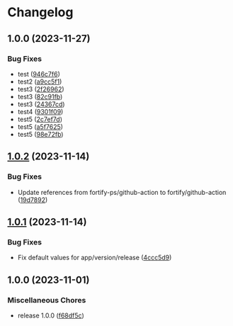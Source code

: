 # Changelog

## 1.0.0 (2023-11-27)


### Bug Fixes

* test ([946c7f6](https://github.com/rsenden/github-action-src/commit/946c7f6ea1d56db39fd5a40851d90b282a41a357))
* test2 ([a9cc5f1](https://github.com/rsenden/github-action-src/commit/a9cc5f1015e6a1465ea4bf5d407e399c474493ec))
* test3 ([2f26962](https://github.com/rsenden/github-action-src/commit/2f26962011c9bda427c528a28cb25c5d200c842f))
* test3 ([82c91fb](https://github.com/rsenden/github-action-src/commit/82c91fb3a430e30e112077f5544ef121c15a1efd))
* test3 ([24367cd](https://github.com/rsenden/github-action-src/commit/24367cd0d65a352b2aa02442eb074800fd80aebb))
* test4 ([9301f09](https://github.com/rsenden/github-action-src/commit/9301f0973b125a2ea30cd6d49a2bd0fdada2640f))
* test5 ([2c7ef7d](https://github.com/rsenden/github-action-src/commit/2c7ef7d5e85d2bf03ad2a0ac506a74f8d6becb8f))
* test5 ([a5f7625](https://github.com/rsenden/github-action-src/commit/a5f762580d730923162bd2f3301bdbffc386cf7f))
* test5 ([98e72fb](https://github.com/rsenden/github-action-src/commit/98e72fb89541ea8b5560f01ce03c995d841630a0))

## [1.0.2](https://github.com/fortify/github-action/compare/v1.0.1...v1.0.2) (2023-11-14)


### Bug Fixes

* Update references from fortify-ps/github-action to fortify/github-action ([19d7892](https://github.com/fortify/github-action/commit/19d7892bbbd3bc1c1a1e11ba8dbb1c632c4dcfcf))

## [1.0.1](https://github.com/fortify/github-action/compare/v1.0.0...v1.0.1) (2023-11-14)


### Bug Fixes

* Fix default values for app/version/release ([4ccc5d9](https://github.com/fortify/github-action/commit/4ccc5d9cf86ac7ca0cbf4329b4bf9368b3bb4199))

## 1.0.0 (2023-11-01)


### Miscellaneous Chores

* release 1.0.0 ([f68df5c](https://github.com/fortify/github-action/commit/f68df5c9649fc61016ecdab8ce30f351d9090aef))
